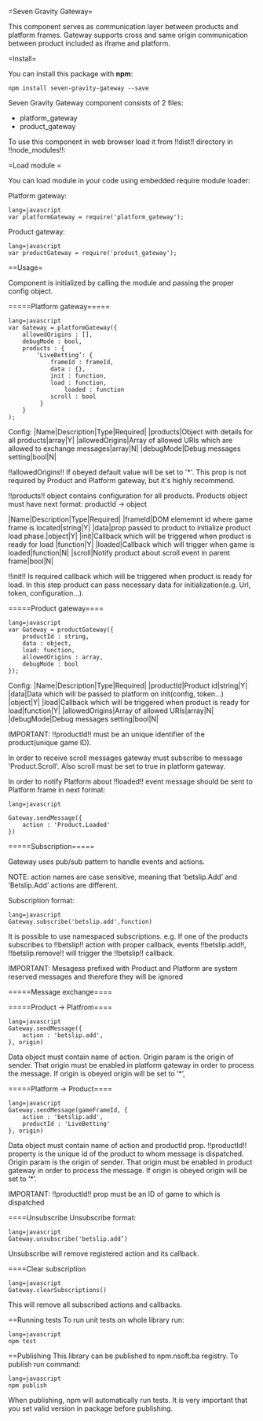=Seven Gravity Gateway=


This component serves as communication layer between products and platform frames. Gateway supports cross and same origin communication between product included as iframe and platform.


=Install=


You can install this package with **npm**:


`npm install seven-gravity-gateway --save`


Seven Gravity Gateway component consists of 2 files:
 - platform_gateway
 - product_gateway


To use this component in web browser load it from !!dist!! directory in !!node_modules!!:




=Load module =


You can load module in your code using embedded require module loader:


Platform gateway:


```
lang=javascript
var platformGateway = require('platform_gateway');
```
Product gateway:


```
lang=javascript
var productGateway = require('product_gateway');
```


==Usage=


Component is initialized by calling the module and passing the proper config object.


=====Platform gateway=====


```
lang=javascript
var Gateway = platformGateway({
    allowedOrigins : [],
    debugMode : bool,
    products : {
        ‘LiveBetting’: {
  	        frameId : frameId,
	        data : {},
	        init : function,
 	        load : function,
                loaded : function
	        scroll : bool
         }
    }
);
```


Config:
|Name|Description|Type|Required|
|products|Object with details for all products|array|Y|
|allowedOrigins|Array of allowed URIs which are allowed to exchange messages|array|N|
|debugMode|Debug messages setting|bool|N|


!!allowedOrigins!! If obeyed default value will be set to '*'. This prop is not required by Product and Platform gateway, but it's highly recommend.

!!products!! object contains configuration for all products. Products object must have next format: productId -> object

|Name|Description|Type|Required|
|frameId|DOM elememnt id where game frame is located|string|Y|
|data|prop passed to product to initialize product load phase.|object|Y|
|init|Callback which will be triggered when product is ready for load |function|Y|
|loaded|Callback which will trigger when game is loaded|function|N|
|scroll|Notify product about scroll event in parent frame|bool|N|

!!init!! Is required callback which will be triggered when product is ready for load. In this step product can pass necessary data for initialization(e.g. Url, token, configuration…).

=====Product gateway====


```
lang=javascript
var Gateway = productGateway({
    productId : string,
    data : object,
    load: function,
    allowedOrigins : array,
    debugMode : bool
});
```
Config:
|Name|Description|Type|Required|
|productId|Product id|string|Y|
|data|Data which will be passed to platform on init(config, token...) |object|Y|
|load|Callback which will be triggered when product is ready for load|function|Y|
|allowedOrigins|Array of allowed URIs|array|N|
|debugMode|Debug messages setting|bool|N|

IMPORTANT: !!productId!!  must be an unique identifier of the product(unique game ID).

In order to receive scroll messages gateway must subscribe to message 'Product.Scroll'. Also scroll must be set to true in platform gateway.

In order to notify Platform about !!loaded!! event message should be sent to Platform frame in next format:

```
lang=javascript

Gateway.sendMessage({
    action : 'Product.Loaded'
})
```


=====Subscription=====


Gateway uses pub/sub pattern to handle events and actions.


NOTE: action names are case sensitive, meaning that ‘betslip.Add’ and ‘Betslip.Add’ actions are different.


Subscription format:


```
lang=javascript
Gateway.subscribe('betslip.add',function)
```


It is possible to use namespaced subscriptions. e.g. If one of the products subscribes to !!betslip!! action with proper callback, events !!betslip.add!!, !!betslip.remove!! will trigger the !!betslip!! callback.


IMPORTANT: Mesagess prefixed with Product and Platform are system reserved messages and therefore they will be ignored


=====Message exchange====

=====Product -> Platfrom====


```
lang=javascript
Gateway.sendMessage({
    action : 'betslip.add',
}, origin)
```


Data object must contain name of action. Origin param is the origin of sender. That origin must be enabled in platform gateway in order to process the message. If origin is obeyed origin will be set to ‘*’,


=====Platform -> Product====


```
lang=javascript
Gateway.sendMessage(gameFrameId, {
    action : 'betslip.add',
    productId : 'LiveBetting'
}, origin)
```


Data object must contain name of action and productId prop. !!productId!! property is the unique id of the product to whom message is dispatched. Origin param is the origin of sender. That origin must be enabled in product gateway in order to process the message. If origin is obeyed origin will be set to ‘*’.




IMPORTANT: !!productId!! prop must be an ID of game to which is dispatched


====Unsubscribe
Unsubscribe format:
```
lang=javascript
Gateway.unsubscribe('betslip.add’)
```


Unsubscribe will remove registered action and its callback.


====Clear subscription
```
lang=javascript
Gateway.clearSubscriptions()
```


This will remove all subscribed actions and callbacks.


==Running tests
To run unit tests on whole library run:
```
lang=javascript
npm test
```


==Publishing
This library can be published to npm.nsoft.ba registry. To publish run command:
```
lang=javascript
npm publish
```


When publishing, npm will automatically run tests.
It is very important that you set valid version in package before publishing.
